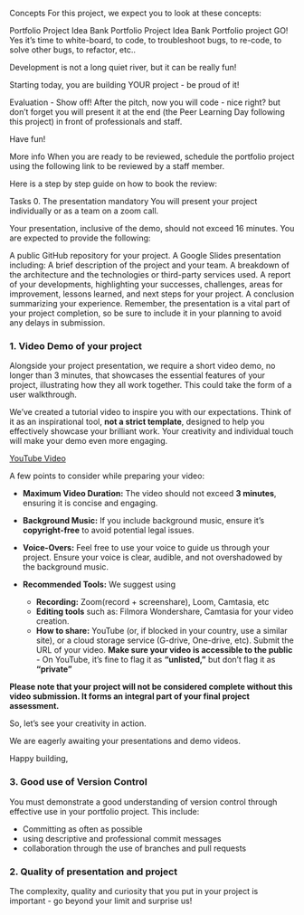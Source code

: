 Concepts
For this project, we expect you to look at these concepts:

Portfolio Project Idea Bank
Portfolio Project Idea Bank
Portfolio project
GO!
Yes it’s time to white-board, to code, to troubleshoot bugs, to re-code, to solve other bugs, to refactor, etc..

Development is not a long quiet river, but it can be really fun!

Starting today, you are building YOUR project - be proud of it!

Evaluation - Show off!
After the pitch, now you will code - nice right? but don’t forget you will present it at the end (the Peer Learning Day following this project) in front of professionals and staff.

Have fun!

More info
When you are ready to be reviewed, schedule the portfolio project using the following link to be reviewed by a staff member.

Here is a step by step guide on how to book the review:


Tasks
0. The presentation
mandatory
You will present your project individually or as a team on a zoom call.

Your presentation, inclusive of the demo, should not exceed 16 minutes. You are expected to provide the following:

A public GitHub repository for your project.
A Google Slides presentation including:
A brief description of the project and your team.
A breakdown of the architecture and the technologies or third-party services used.
A report of your developments, highlighting your successes, challenges, areas for improvement, lessons learned, and next steps for your project.
A conclusion summarizing your experience.
Remember, the presentation is a vital part of your project completion, so be sure to include it in your planning to avoid any delays in submission.

### 1. Video Demo of your project

Alongside your project presentation, we require a short video demo, no longer than 3 minutes, that showcases the essential features of your project, illustrating how they all work together. This could take the form of a user walkthrough.

We’ve created a tutorial video to inspire you with our expectations. Think of it as an inspirational tool, **not a strict template**, designed to help you effectively showcase your brilliant work. Your creativity and individual touch will make your demo even more engaging.

[YouTube Video](https://www.youtube.com/watch?v=PWsDWYTOW2U)

A few points to consider while preparing your video:

- **Maximum Video Duration:** The video should not exceed **3 minutes**, ensuring it is concise and engaging.

- **Background Music:** If you include background music, ensure it’s **copyright-free** to avoid potential legal issues.

- **Voice-Overs:** Feel free to use your voice to guide us through your project. Ensure your voice is clear, audible, and not overshadowed by the background music.

- **Recommended Tools:** We suggest using

    - **Recording:** Zoom(record + screenshare), Loom, Camtasia, etc
    - **Editing tools** such as: Filmora Wondershare, Camtasia for your video creation.
    - **How to share:** YouTube (or, if blocked in your country, use a similar site), or a cloud storage service (G-drive, One-drive, etc). Submit the URL of your video. **Make sure your video is accessible to the public** - On YouTube, it’s fine to flag it as **“unlisted,”** but don’t flag it as **“private”**

**Please note that your project will not be considered complete without this video submission. It forms an integral part of your final project assessment.**

So, let’s see your creativity in action.

We are eagerly awaiting your presentations and demo videos.

Happy building,

### 3. Good use of Version Control

You must demonstrate a good understanding of version control through effective use in your portfolio project. This include:

- Committing as often as possible
- using descriptive and professional commit messages
- collaboration through the use of branches and pull requests

### 2. Quality of presentation and project

The complexity, quality and curiosity that you put in your project is important - go beyond your limit and surprise us!
